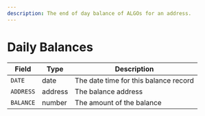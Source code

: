 ```yaml
---
description: The end of day balance of ALGOs for an address.
---
```


# Daily Balances



| Field     | Type    | Description                           |
| --------- | ------- | ------------------------------------- |
| `DATE`    | date    | The date time for this balance record |
| `ADDRESS` | address | The balance address                   |
| `BALANCE` | number  | The amount of the balance             |
